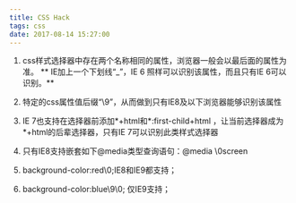 ```yaml
---
title: CSS Hack
tags: css
date: 2017-08-14 15:27:00
---
```


1. css样式选择器中存在两个名称相同的属性，浏览器一般会以最后面的属性为准。
** IE加上一个下划线“_”，IE 6 照样可以识别该属性，而且只有IE 6可以识别。**

2. 特定的css属性值后缀“\9”，从而做到只有IE8及以下浏览器能够识别该属性

3. IE 7也支持在选择器前添加*+html和*:first-child+html ，让当前选择器成为*+html的后辈选择器，只有IE 7可以识别此类样式选择器

4. 只有IE8支持嵌套如下@media类型查询语句：@media \0screen

5. background-color:red\0;IE8和IE9都支持；

6. background-color:blue\9\0; 仅IE9支持；